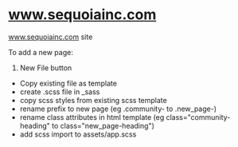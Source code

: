 # www.sequoiainc.com
www.sequoiainc.com site

To add a new page:

1. New File button
* Copy existing file as template
* create .scss file in _sass
* copy scss styles from existing scss template
* rename prefix to new page (eg .community- to .new_page-)
* rename class attributes in html template (eg class="community-heading" to class="new_page-heading")
* add scss import to assets/app.scss


